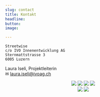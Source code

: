 ```yaml
---
slug: contact
title: Kontakt
headline: 
button: 
image: 

---
```

    Streetwise
    c/o IVO Innenentwicklung AG
    Sternmattstrasse 3
    6005 Luzern

Laura Iseli, Projektleiterin   
✉ laura.iseli@ivoag.ch

<center>
<a href="https://ivoag.ch/"><img src="/logos/ivo.png.jpg"></a>
<a href="https://ethz.ch/"><img src="/logos/eth.png"></a>
<a href="https://smartuse.ch/"><img src="/logos/Smart_Use_Logo_schwarz.png"></a>  
<a href="https://human-ist.unifr.ch/en/"><img src="/logos/H_nobackground_BIG.png"></a>
<br>
<a href="https://luucy.ch/"><img src="/logos/luucy.png"></a>
<a href="https://metropolitanraum-zuerich.ch/"><img src="/logos/mrz.png"></a>
</center>